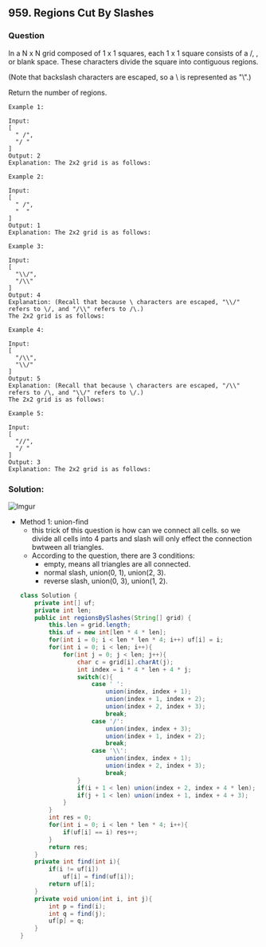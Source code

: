## 959. Regions Cut By Slashes

### Question
In a N x N grid composed of 1 x 1 squares, each 1 x 1 square consists of a /, \, or blank space.  These characters divide the square into contiguous regions.

(Note that backslash characters are escaped, so a \ is represented as "\\".)

Return the number of regions.

```
Example 1:

Input:
[
  " /",
  "/ "
]
Output: 2
Explanation: The 2x2 grid is as follows:

Example 2:

Input:
[
  " /",
  "  "
]
Output: 1
Explanation: The 2x2 grid is as follows:

Example 3:

Input:
[
  "\\/",
  "/\\"
]
Output: 4
Explanation: (Recall that because \ characters are escaped, "\\/" refers to \/, and "/\\" refers to /\.)
The 2x2 grid is as follows:

Example 4:

Input:
[
  "/\\",
  "\\/"
]
Output: 5
Explanation: (Recall that because \ characters are escaped, "/\\" refers to /\, and "\\/" refers to \/.)
The 2x2 grid is as follows:

Example 5:

Input:
[
  "//",
  "/ "
]
Output: 3
Explanation: The 2x2 grid is as follows:
```


### Solution:
![Imgur](https://i.imgur.com/UyyVt8Z.png)
* Method 1: union-find
  * this trick of this question is how can we connect all cells. so we divide all cells into 4 parts and slash will only effect the connection bwtween all triangles.
  * According to the question, there are 3 conditions:
    * empty, means all triangles are all connected.
    * normal slash, union(0, 1), union(2, 3).
    * reverse slash, union(0, 3), union(1, 2).
  ```Java
  class Solution {
      private int[] uf;
      private int len;
      public int regionsBySlashes(String[] grid) {
          this.len = grid.length;
          this.uf = new int[len * 4 * len];
          for(int i = 0; i < len * len * 4; i++) uf[i] = i;
          for(int i = 0; i < len; i++){
              for(int j = 0; j < len; j++){
                  char c = grid[i].charAt(j);
                  int index = i * 4 * len + 4 * j;
                  switch(c){
                      case ' ':
                          union(index, index + 1);
                          union(index + 1, index + 2);
                          union(index + 2, index + 3);
                          break;
                      case '/':
                          union(index, index + 3);
                          union(index + 1, index + 2);
                          break;
                      case '\\':
                          union(index, index + 1);
                          union(index + 2, index + 3);
                          break;
                  }
                  if(i + 1 < len) union(index + 2, index + 4 * len);
                  if(j + 1 < len) union(index + 1, index + 4 + 3);
              }
          }
          int res = 0;
          for(int i = 0; i < len * len * 4; i++){
              if(uf[i] == i) res++;
          }
          return res;
      }
      private int find(int i){
          if(i != uf[i])
              uf[i] = find(uf[i]);
          return uf[i];
      }
      private void union(int i, int j){
          int p = find(i);
          int q = find(j);
          uf[p] = q;
      }
  }
  ```
